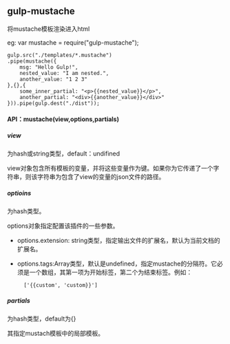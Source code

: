 ## gulp-mustache
将mustache模板渲染进入html

eg:
	var mustache = require("gulp-mustache");

	gulp.src("./templates/*.mustache")
	.pipe(mustache({
		msg: "Hello Gulp!",
		nested_value: "I am nested.",
		another_value: "1 2 3"
	},{},{
		some_inner_partial: "<p>{{nested_value}}</p>",
		another_partial: "<div>{{another_value}}</div>"
	})).pipe(gulp.dest("./dist"));

#### API：mustache(view,options,partials)
##### view
为hash或string类型，default：undifined

view对象包含所有模板的变量，并将这些变量作为键。如果你为它传递了一个字符串，则该字符串为包含了view的变量的json文件的路径。
##### optioins
为hash类型。

options对象指定配置该插件的一些参数。

- options.extension: string类型，指定输出文件的扩展名，默认为当前文档的扩展名。
- options.tags:Array类型，默认是undefined，指定mustache的分隔符。它必须是一个数组，其第一项为开始标签，第二个为结束标签。例如：

		['{{custom', 'custom}}']
##### partials
为hash类型，default为{}

其指定mustach模板中的局部模板。
